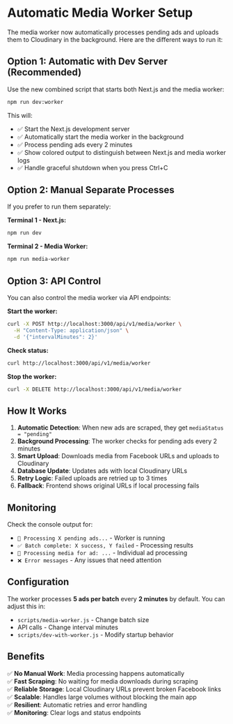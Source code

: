 # Automatic Media Worker Setup

The media worker now automatically processes pending ads and uploads them to Cloudinary in the background. Here are the different ways to run it:

## Option 1: Automatic with Dev Server (Recommended)

Use the new combined script that starts both Next.js and the media worker:

```bash
npm run dev:worker
```

This will:
- ✅ Start the Next.js development server
- ✅ Automatically start the media worker in the background
- ✅ Process pending ads every 2 minutes
- ✅ Show colored output to distinguish between Next.js and media worker logs
- ✅ Handle graceful shutdown when you press Ctrl+C

## Option 2: Manual Separate Processes

If you prefer to run them separately:

**Terminal 1 - Next.js:**
```bash
npm run dev
```

**Terminal 2 - Media Worker:**
```bash
npm run media-worker
```

## Option 3: API Control

You can also control the media worker via API endpoints:

**Start the worker:**
```bash
curl -X POST http://localhost:3000/api/v1/media/worker \
  -H "Content-Type: application/json" \
  -d '{"intervalMinutes": 2}'
```

**Check status:**
```bash
curl http://localhost:3000/api/v1/media/worker
```

**Stop the worker:**
```bash
curl -X DELETE http://localhost:3000/api/v1/media/worker
```

## How It Works

1. **Automatic Detection**: When new ads are scraped, they get `mediaStatus = "pending"`
2. **Background Processing**: The worker checks for pending ads every 2 minutes
3. **Smart Upload**: Downloads media from Facebook URLs and uploads to Cloudinary
4. **Database Update**: Updates ads with local Cloudinary URLs
5. **Retry Logic**: Failed uploads are retried up to 3 times
6. **Fallback**: Frontend shows original URLs if local processing fails

## Monitoring

Check the console output for:
- `🔄 Processing X pending ads...` - Worker is running
- `✅ Batch complete: X success, Y failed` - Processing results
- `📸 Processing media for ad: ...` - Individual ad processing
- `❌ Error messages` - Any issues that need attention

## Configuration

The worker processes **5 ads per batch** every **2 minutes** by default. You can adjust this in:
- `scripts/media-worker.js` - Change batch size
- API calls - Change interval minutes
- `scripts/dev-with-worker.js` - Modify startup behavior

## Benefits

✅ **No Manual Work**: Media processing happens automatically  
✅ **Fast Scraping**: No waiting for media downloads during scraping  
✅ **Reliable Storage**: Local Cloudinary URLs prevent broken Facebook links  
✅ **Scalable**: Handles large volumes without blocking the main app  
✅ **Resilient**: Automatic retries and error handling  
✅ **Monitoring**: Clear logs and status endpoints